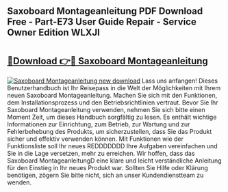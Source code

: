 ## Saxoboard Montageanleitung PDF Download Free - Part-E73 User Guide Repair - Service Owner Edition WLXJI

# <h2><a href="http://df8g4u.blite.top/?on=Saxoboard+Montageanleitung">🔗Download 👉🔴 Saxoboard Montageanleitung</a></h2>

[![Saxoboard Montageanleitung new download](https://i.imgur.com/lujVjoI.png)](http://df8g4u.blite.top/?on=Saxoboard+Montageanleitung)
Lass uns anfangen! Dieses Benutzerhandbuch ist Ihr Reisepass in die Welt der Möglichkeiten mit Ihrem neuen Saxoboard Montageanleitung. Machen Sie sich mit den Funktionen, dem Installationsprozess und den Betriebsrichtlinien vertraut. Bevor Sie Ihr Saxoboard Montageanleitung verwenden, nehmen Sie sich bitte einen Moment Zeit, um dieses Handbuch sorgfältig zu lesen. Es enthält wichtige Informationen zur Einrichtung, zum Betrieb, zur Wartung und zur Fehlerbehebung des Produkts, um sicherzustellen, dass Sie das Produkt sicher und effektiv verwenden können. Mit Funktionen wie der Funktionsliste soll Ihr neues REDDDDDDD Ihre Aufgaben vereinfachen und Sie in die Lage versetzen, mehr zu erreichen. Wir hoffen, dass das Saxoboard MontageanleitungD eine klare und leicht verständliche Anleitung für den Einstieg in Ihr neues Produkt war. Sollten Sie Hilfe oder Klärung benötigen, zögern Sie bitte nicht, sich an unser Kundendienstteam zu wenden.
